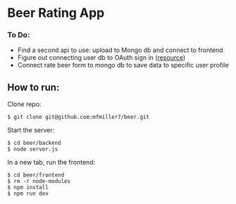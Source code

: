 # Beer Rating App
### To Do:
* Find a second api to use: upload to Mongo db and connect to frontend
* Figure out connecting user db to OAuth sign in ([resource](https://www.dhiwise.com/post/react-google-oauth-the-key-to-secure-and-quick-logins))
* Connect rate beer form to mongo db to save data to specific user profile

## How to run:
Clone repo:
```
$ git clone git@github.com:mfmiller7/beer.git
```
Start the server:
```
$ cd beer/backend
$ node server.js
```
In a new tab, run the frontend:
```
$ cd beer/frontend
$ rm -r node-modules
$ npm install
$ npm run dev
```